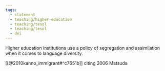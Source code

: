 ```yaml
---
tags:
  - statement
  - teaching/higher-education
  - teaching/tesol
  - teaching/tesol
  - dei
---
```


Higher education institutions use a policy of segregation and assimilation when it comes to language diversity.

[[@2010kanno_immigrant#^c7651b]] citing 2006 Matsuda